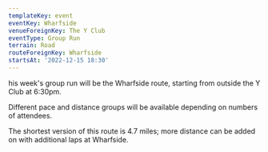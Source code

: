```yaml
---
templateKey: event
eventKey: Wharfside
venueForeignKey: The Y Club
eventType: Group Run
terrain: Road
routeForeignKey: Wharfside
startsAt: '2022-12-15 18:30'
---
```

his week's group run will be the Wharfside route,
starting from outside the Y Club at 6:30pm.

Different pace and distance groups will be available depending on
numbers of attendees.

The shortest version of this route is 4.7 miles; more distance can be added on
with additional laps at Wharfside.
